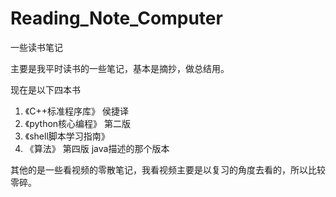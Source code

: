 # Reading_Note_Computer
一些读书笔记

主要是我平时读书的一些笔记，基本是摘抄，做总结用。

现在是以下四本书

1. 《C++标准程序库》 侯捷译
2. 《python核心编程》 第二版
3. 《shell脚本学习指南》
4. 《算法》 第四版 java描述的那个版本

其他的是一些看视频的零散笔记，我看视频主要是以复习的角度去看的，所以比较零碎。